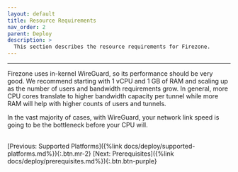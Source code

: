 ```yaml
---
layout: default
title: Resource Requirements
nav_order: 2
parent: Deploy
description: >
  This section describes the resource requirements for Firezone.
---
```

---

Firezone uses in-kernel WireGuard, so its performance should be very good. We
recommend starting with 1 vCPU and 1 GB of RAM and scaling up as the number of
users and bandwidth requirements grow. In general, more CPU cores translate to
higher bandwidth capacity per tunnel while more RAM will help with higher counts
of users and tunnels.

In the vast majority of cases, with WireGuard, your network link speed is going
to be the bottleneck before your CPU will.

\
[Previous: Supported Platforms]({%link docs/deploy/supported-platforms.md%}){:.btn.mr-2}
[Next: Prerequisites]({%link docs/deploy/prerequisites.md%}){:.btn.btn-purple}
